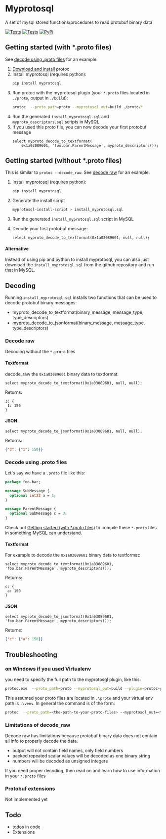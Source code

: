 # Myprotosql

A set of mysql stored functions/procedures to read protobuf binary data  

[![Tests](https://github.com/janickr/myprotosql/actions/workflows/tests-mysql5_7.yml/badge.svg)](https://github.com/janickr/myprotosql/actions/workflows/tests-mysql5_7.yml)
[![Tests](https://github.com/janickr/myprotosql/actions/workflows/tests-mysql8.yml/badge.svg)](https://github.com/janickr/myprotosql/actions/workflows/tests-mysql8.yml)
[![PyPi](https://img.shields.io/pypi/v/myprotosql)](https://pypi.org/project/myprotosql/)

## Getting started (with *.proto files)
See [decode using .proto files](#decode-using-proto-files) for an example.   
  
1) [Download and install](https://github.com/protocolbuffers/protobuf?tab=readme-ov-file#protobuf-compiler-installation) protoc  
2) Install myprotosql (requires python):   
    ```bash
    pip install myprotosql
    ```   
3) Run protoc with the myprotosql plugin (your `*.proto` files located in `./proto`, output in `./build`):  
    ```bash
    protoc  --proto_path=proto --myprotosql_out=build ./proto/*
    ```  
4) Run the generated `install_myprotosql.sql` and `myproto_descriptors.sql` scripts in MySQL  
5) If you used this proto file, you can now decode your first protobuf message  
    ```mysql
    select myproto_decode_to_textformat(
        0x1a03089601, 'foo.bar.ParentMessage', myproto_descriptors());
    ```

## Getting started (without *.proto files)
This is similar to `protoc --decode_raw`. See [decode raw](#decode-raw) for an example.

1) Install myprotosql (requires python): 
    ```bash
    pip install myprotosql
    ```
2) Generate the install script  
    ```bash
    myprotosql-install-script > install_myprotosql.sql
    ```  
3) Run the generated `install_myprotosql.sql` script in MySQL

4) Decode your first protobuf message:
    ```mysql
    select myproto_decode_to_textformat(0x1a03089601, null, null);
    ```
#### Alternative
Instead of using pip and python to install myprotosql, you can also just download the `install_myprotosql.sql` from the github repository and run that in MySQL.

## Decoding
Running `install_myprotosql.sql` installs two functions that can be used to decode protobuf binary messages:
- myproto_decode_to_textformat(binary_message, message_type, type_descriptors)
- myproto_decode_to_jsonformat(binary_message, message_type, type_descriptors)

### Decode raw
Decoding without the `*.proto` files

#### Textformat
decode_raw the `0x1a03089601` binary data to textformat:
```mysql
select myproto_decode_to_textformat(0x1a03089601, null, null);
```
Returns:
```prototext
3: {
 1: 150
}
```
#### JSON
```mysql
select myproto_decode_to_jsonformat(0x1a03089601, null, null);
```
Returns:
```json
{"3": {"1": 150}}
```

### Decode using .proto files

Let's say we have a `.proto` file like this:
```protobuf
package foo.bar;

message SubMessage {
  optional int32 a = 1;
}

message ParentMessage {
  optional SubMessage c = 3;
}
```
Check out [Getting started (with *.proto files)](#getting-started-with-proto-files) to compile these `*.proto` files in something MySQL can understand. 

#### Textformat

For example to decode the `0x1a03089601` binary data to textformat:
```mysql
select myproto_decode_to_textformat(0x1a03089601, 'foo.bar.ParentMessage', myproto_descriptors());
```
Returns:
```prototext
c: {
 a: 150
}
```
#### JSON
```mysql
select myproto_decode_to_jsonformat(0x1a03089601, 'foo.bar.ParentMessage', myproto_descriptors());
```
Returns:
```json
{"c": {"a": 150}}
```

## Troubleshooting
### on Windows if you used Virtualenv
you need to specify the full path to the myprotosql plugin, like this:
```bash
protoc.exe  --proto_path=proto --myprotosql_out=build --plugin=protoc-gen-myprotosql=.\venv\Scripts\protoc-gen-myprotosql.exe .\proto\* 
```
This assumed your proto files are located in `.\proto` and your virtual env path is `.\venv`. In general the command is of the form:
```bash
protoc  --proto_path=<the-path-to-your-proto-files> --myprotosql_out=<the-output-path> --plugin=protoc-gen-myprotosql=<the-path-to-the-myprotosql-plugin> <the-path-to-your-proto-files>\*
```

### Limitations of decode_raw
Decode raw has limitations because protobuf binary data does not contain all info to properly decode the data.
- output will not contain field names, only field numbers
- packed repeated scalar values will be decoded as one binary string
- numbers will be decoded as unsigned integers

If you need proper decoding, then read on and learn how to use information in your `*.proto` files

### Protobuf extensions
Not implemented yet

## Todo
- todos in code
- Extensions